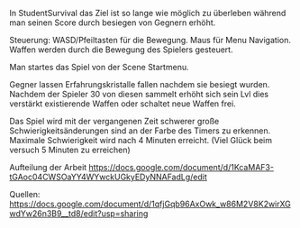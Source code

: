 In StudentSurvival das Ziel ist so lange wie möglich zu überleben während man seinen Score durch besiegen von Gegnern erhöht.

Steuerung:
WASD/Pfeiltasten für die Bewegung.
Maus für Menu Navigation.
Waffen werden durch die Bewegung des Spielers gesteuert.

Man startes das Spiel von der Scene Startmenu.

Gegner lassen Erfahrungskristalle fallen nachdem sie besiegt wurden.
Nachdem der Spieler 30 von diesen sammelt erhöht sich sein Lvl dies verstärkt existierende Waffen oder schaltet neue Waffen frei.

Das Spiel wird mit der vergangenen Zeit schwerer große Schwierigkeitsänderungen sind an der Farbe des Timers  zu erkennen.
Maximale Schwierigkeit wird nach 4 Minuten erreicht. (Viel Glück beim versuch 5 Minuten zu erreichen)

Aufteilung der Arbeit https://docs.google.com/document/d/1KcaMAF3-tGAoc04CWSOaYY4WYwckUGkyEDyNNAFadLg/edit 

Quellen: https://docs.google.com/document/d/1qfjGqb96AxOwk_w86M2V8K2wirXGwdYw26n3B9__td8/edit?usp=sharing
